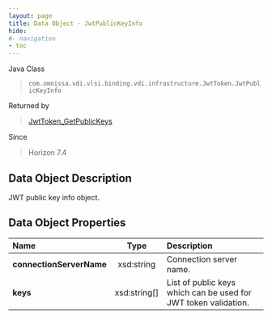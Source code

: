 ```yaml
---
layout: page
title: Data Object - JwtPublicKeyInfo
hide:
#- navigation
- toc
---
```






Java Class
> `com.omnissa.vdi.vlsi.binding.vdi.infrastructure.JwtToken.JwtPublicKeyInfo`

Returned by
> [JwtToken_GetPublicKeys](vdi.infrastructure.JwtToken.md#getPublicKeys)

Since
> Horizon 7.4


## Data Object Description

JWT public key info object.

## Data Object Properties

 Name | Type | Description
:---|:---:|:---
**connectionServerName**|  xsd:string|  Connection server name.
**keys**|  xsd:string[]|  List of public keys which can be used for JWT token validation.


 
